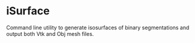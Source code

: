 iSurface
========

Command line utility to generate isosurfaces of binary segmentations and output both Vtk and Obj mesh files.